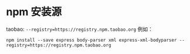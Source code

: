 # npm 安装源
taobao: `--registry=https://registry.npm.taobao.org`
例如：
```
npm install --save express body-parser xml express-xml-bodyparser --registry=https://registry.npm.taobao.org
```
